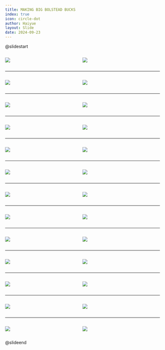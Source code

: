 ```yaml
---
title: MAKING BIG BOLSTEAD BUCKS
index: true
icon: circle-dot
author: Haiyue
layout: Slide
date: 2024-09-23
---
```

 
@slidestart

<div style="display:flex">
<div style="flex:1">

![](/reading/english/Level-X/MAKING%20BIG%20BOLSTEAD%20BUCKS/001.webp)
</div>
<div style="flex:1">

![](/reading/english/Level-X/MAKING%20BIG%20BOLSTEAD%20BUCKS/002.webp)
</div>
</div>

---

<div style="display:flex">
<div style="flex:1">

![](/reading/english/Level-X/MAKING%20BIG%20BOLSTEAD%20BUCKS/003.webp)
</div>
<div style="flex:1">

![](/reading/english/Level-X/MAKING%20BIG%20BOLSTEAD%20BUCKS/004.webp)
</div>
</div>

---

<div style="display:flex">
<div style="flex:1">

![](/reading/english/Level-X/MAKING%20BIG%20BOLSTEAD%20BUCKS/005.webp)
</div>
<div style="flex:1">

![](/reading/english/Level-X/MAKING%20BIG%20BOLSTEAD%20BUCKS/006.webp)
</div>
</div>

---

<div style="display:flex">
<div style="flex:1">

![](/reading/english/Level-X/MAKING%20BIG%20BOLSTEAD%20BUCKS/007.webp)
</div>
<div style="flex:1">

![](/reading/english/Level-X/MAKING%20BIG%20BOLSTEAD%20BUCKS/008.webp)
</div>
</div>

---

<div style="display:flex">
<div style="flex:1">

![](/reading/english/Level-X/MAKING%20BIG%20BOLSTEAD%20BUCKS/009.webp)
</div>
<div style="flex:1">

![](/reading/english/Level-X/MAKING%20BIG%20BOLSTEAD%20BUCKS/010.webp)
</div>
</div>

---

<div style="display:flex">
<div style="flex:1">

![](/reading/english/Level-X/MAKING%20BIG%20BOLSTEAD%20BUCKS/011.webp)
</div>
<div style="flex:1">

![](/reading/english/Level-X/MAKING%20BIG%20BOLSTEAD%20BUCKS/012.webp)
</div>
</div>

---

<div style="display:flex">
<div style="flex:1">

![](/reading/english/Level-X/MAKING%20BIG%20BOLSTEAD%20BUCKS/013.webp)
</div>
<div style="flex:1">

![](/reading/english/Level-X/MAKING%20BIG%20BOLSTEAD%20BUCKS/014.webp)
</div>
</div>

---

<div style="display:flex">
<div style="flex:1">

![](/reading/english/Level-X/MAKING%20BIG%20BOLSTEAD%20BUCKS/015.webp)
</div>
<div style="flex:1">

![](/reading/english/Level-X/MAKING%20BIG%20BOLSTEAD%20BUCKS/016.webp)
</div>
</div>

---

<div style="display:flex">
<div style="flex:1">

![](/reading/english/Level-X/MAKING%20BIG%20BOLSTEAD%20BUCKS/017.webp)
</div>
<div style="flex:1">

![](/reading/english/Level-X/MAKING%20BIG%20BOLSTEAD%20BUCKS/018.webp)
</div>
</div>

---

<div style="display:flex">
<div style="flex:1">

![](/reading/english/Level-X/MAKING%20BIG%20BOLSTEAD%20BUCKS/019.webp)
</div>
<div style="flex:1">

![](/reading/english/Level-X/MAKING%20BIG%20BOLSTEAD%20BUCKS/020.webp)
</div>
</div>

---

<div style="display:flex">
<div style="flex:1">

![](/reading/english/Level-X/MAKING%20BIG%20BOLSTEAD%20BUCKS/021.webp)
</div>
<div style="flex:1">

![](/reading/english/Level-X/MAKING%20BIG%20BOLSTEAD%20BUCKS/022.webp)
</div>
</div>

---

<div style="display:flex">
<div style="flex:1">

![](/reading/english/Level-X/MAKING%20BIG%20BOLSTEAD%20BUCKS/023.webp)
</div>
<div style="flex:1">

![](/reading/english/Level-X/MAKING%20BIG%20BOLSTEAD%20BUCKS/024.webp)
</div>
</div>

---

<div style="display:flex">
<div style="flex:1">

![](/reading/english/Level-X/MAKING%20BIG%20BOLSTEAD%20BUCKS/025.webp)
</div>
<div style="flex:1">

![](/reading/english/Level-X/MAKING%20BIG%20BOLSTEAD%20BUCKS/026.webp)
</div>
</div>

@slideend